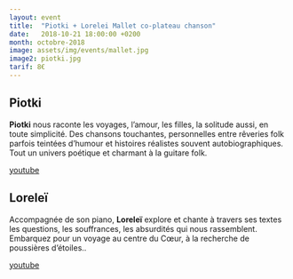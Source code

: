 ```yaml
---
layout: event
title:  "Piotki + Lorelei Mallet co-plateau chanson"
date:   2018-10-21 18:00:00 +0200
month: octobre-2018
image: assets/img/events/mallet.jpg
image2: piotki.jpg
tarif: 8€
---
```


## Piotki

**Piotki** nous raconte les voyages, l’amour, les filles, la solitude aussi, en toute simplicité. Des chansons touchantes, personnelles entre rêveries folk parfois teintées d’humour et histoires réalistes souvent autobiographiques. Tout un univers poétique et charmant à la guitare folk. 

[youtube](https://www.youtube.com/watch?v=sR-0zNIKzMM&w=966&h=543)


## Loreleï

Accompagnée de son piano, **Loreleï** explore et chante à travers ses textes les questions, les souffrances, les absurdités qui nous rassemblent. Embarquez pour un voyage au centre du Cœur, à la recherche de poussières d’étoiles..  

[youtube](https://www.youtube.com/watch?v=yQlwLYMltjg&w=966&h=543)
